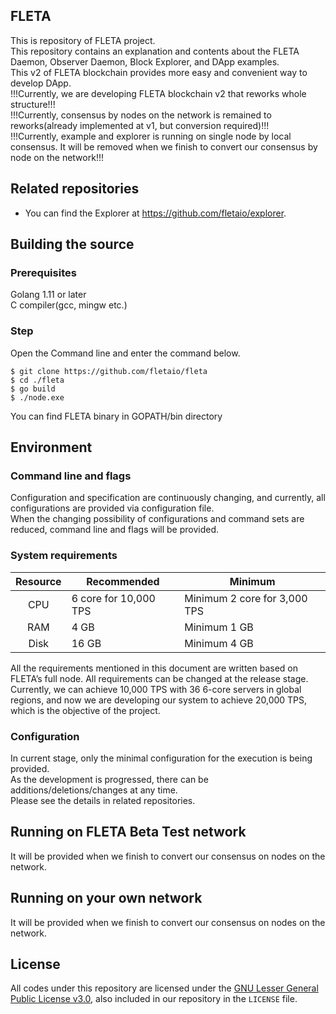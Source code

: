 ## FLETA

This is repository of FLETA project.<br/>
This repository contains an explanation and contents about the FLETA Daemon, Observer Daemon, Block Explorer, and DApp examples.<br/>
This v2 of FLETA blockchain provides more easy and convenient way to develop DApp.<br/>
!!!Currently, we are developing FLETA blockchain v2 that reworks whole structure!!!<br/>
!!!Currently, consensus by nodes on the network is remained to reworks(already implemented at v1, but conversion required)!!!<br/>
!!!Currently, example and explorer is running on single node by local consensus. It will be removed when we finish to convert our consensus by node on the network!!!<br/>

## Related repositories
* You can find the Explorer at https://github.com/fletaio/explorer.

## Building the source

### Prerequisites
Golang 1.11 or later<br/>
C compiler(gcc, mingw etc.)<br/>

### Step
Open the Command line and enter the command below.

```
$ git clone https://github.com/fletaio/fleta
$ cd ./fleta
$ go build
$ ./node.exe
```

You can find FLETA binary in GOPATH/bin directory

## Environment

### Command line and flags
Configuration and specification are continuously changing, and currently, all configurations are provided via configuration file.<br/>
When the changing possibility of configurations and command sets are reduced, command line and flags will be provided.<br/>

### System requirements

| Resource | Recommended | Minimum |
|:---------:|---------------|---------|
|CPU|6 core for 10,000 TPS|Minimum 2 core for 3,000 TPS|
|RAM|4 GB|Minimum 1 GB|
|Disk|16 GB|Minimum 4 GB|

All the requirements mentioned in this document are written based on FLETA’s full node. All requirements can be changed at the release stage.
Currently, we can achieve 10,000 TPS with 36 6-core servers in global regions, and now we are developing our system to achieve 20,000 TPS, which is the objective of the project.

### Configuration

In current stage, only the minimal configuration for the execution is being provided.<br/>
As the development is progressed, there can be additions/deletions/changes at any time.<br/>
Please see the details in related repositories.

## Running on FLETA Beta Test network

It will be provided when we finish to convert our consensus on nodes on the network.<br/>

## Running on your own network

It will be provided when we finish to convert our consensus on nodes on the network.<br/>

## License

All codes under this repository are licensed under the [GNU Lesser General Public License v3.0](https://www.gnu.org/licenses/lgpl-3.0.en.html), also included in our repository in the `LICENSE` file.
